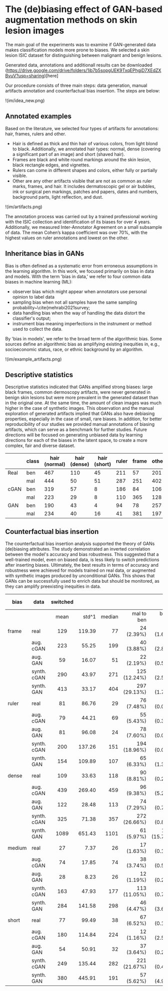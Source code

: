 # The (de)biasing effect of GAN-based augmentation methods on skin lesion images

The main goal of the experiments was to examine if GAN-generated data makes classification models more prone to biases. We selected a skin lesion ISIC dataset for distinguishing between malignant and benign lesions.

Generated data, annotations and additionall results can be downloaded (https://drive.google.com/drive/folders/1ib7b5sopgUEK9TxqEPhgjD7XEdZXBvuV?usp=sharing)[here]

Our procedure consists of three main steps: data generation, manual artifacts annotation and counterfactual bias insertion. The steps are below:

!(im/idea_new.png)

## Annotated examples

Based on the literature, we selected four types of artifacts for annotations: hair, frames, rulers and other.

* Hair is defined as thick and thin hair of various colors, from light blond to black. Additionally, we annotated  hair types: normal, dense (covering a significant part of an image) and short (shaved hair).
* Frames are black and white round markings around the skin lesion, black rectangle edges, and vignettes. 
* Rulers can come in different shapes and colors, either fully or partially visible. 
* Other are any other artifacts visible that are not as common as ruler marks, frames, and hair. It includes dermatoscopic gel or air bubbles, ink or surgical pen markings, patches and papers, dates and numbers, background parts, light reflection, and dust.

!(im/artifacts.png)

The annotation process was carried out by a trained professional working with the ISIC collection and identification of its biases for over 4 years. Additionally, we measured Inter-Annotator Agreement on a small subsample of data. The mean Cohen’s kappa coefficient was over 70%, with the highest values on ruler annotations and lowest on the other.

## Inheritance bias in GANs

Bias is often defined as a systematic error from erroneous assumptions in the learning algorithm. In this work, we focused primarily on bias in data and models. With the term 'bias in data,' we refer to four common data biases in machine learning (ML): 
* observer bias which might appear when annotators use personal opinion to label data
* sampling bias when not all samples have the same sampling probability~\cite{mehrabi2021survey;
* data handling bias when the way of handling the data distort the classifier's output;
* instrument bias meaning imperfections in the instrument or method used to collect the data.
  
By 'bias in models', we refer to the broad term of the algorithmic bias. Some sources define an algorithmic bias as amplifying existing inequities in, e.g., socioeconomic status, race, or ethnic background by an algorithm.

!(im/example_artifacts.png)


## Descriptive statistics

Descriptive statistics indicated that GANs amplified strong biases: large black frames, common dermoscopy artifacts, were never generated in benign skin lesions but were more prevalent in the generated dataset than in the original one. At the same time, the amount of clean images was much higher in the case of synthetic images. This observation and the manual exploration of generated artifacts implied that GANs also have debiasing properties, especially in the case of small, rare biases. 
In addition, for better reproducibility of our studies we provided manual annotations of biasing artifacts, which can serve as a benchmark for further studies. Future directions will be focused on generating unbiased data by learning directions for each of the biases in the latent space, to create a more complex, fair and diverse dataset. 

|      	| class 	| hair (normal) 	| hair (dense) 	| hair (short) 	| ruler 	| frame 	| other 	| none 	| total 	|
|------	|-------	|---------------	|--------------	|--------------	|-------	|-------	|-------	|------	|-------	|
| Real 	| ben   	|      467      	|      110     	|      45      	|  211  	|   57  	|  201  	|  269 	|  1000 	|
|      	| mal   	|      444      	|      50      	|      51      	|  287  	|  251  	|  402  	|  141 	|  1000 	|
| cGAN 	| ben   	|      319      	|      57      	|       8      	|  186  	|   84  	|  106  	|  352 	|  1000 	|
|      	| mal   	|      223      	|      29      	|       8      	|  110  	|  365  	|  128  	|  328 	|  1000 	|
| GAN  	| ben   	|      190      	|      43      	|       4      	|   94  	|   78  	|  257  	|  412 	|  1000 	|
|      	| mal   	|      234      	|      40      	|      16      	|   41  	|  381  	|  197  	|  289 	|  1000 	|

## Counterfactual bias insertion 

The counterfactual bias insertion analysis supported the theory of GANs (de)biasing attributes. The study demonstrated an inverted correlation between the model's accuracy and bias robustness. This suggested that a well-trained model, even on biased data, is less likely to switch predictions after inserting biases. Ultimately, the best results in terms of accuracy and robustness were achieved for models trained on real data, or augmented with synthetic images produced by unconditional GANs. This shows that GANs can be successfully used to enrich data but should be monitored, as they can amplify preexisting inequities in data.

| bias   	| data     	|   switched   	|                	|              	|                      	|                      	|   F_1 (%)   	|                	|               	|                	|
|-----------------	|-------------------	|:------------:	|---------------:	|-------------:	|---------------------:	|---------------------:	|:--------------:	|---------------:	|--------------:	|---------------:	|
|        	|          	|         mean 	|        std^1 	|       median 	|           mal to ben 	|           ben to mal 	| F_1 	|            aug 	|       std^2 	|           mean 	|
| frame  	| real              	|          129 	|         119.39 	|           77 	|          24 (2.39%) 	|         104 (1.60%) 	|          91.99 	|          88.97 	|          4.01 	|          90.48 	|
|                 	| aug. cGAN         	|          223 	|          55.25 	|          199 	|          40 (3.88%) 	|         183 (2.81%) 	|          89.65 	|          84.93 	|          2.26 	|          87.29 	|
|        	| aug. GAN 	|  59 	|          16.07 	|  51 	| 22 (2.19%) 	| 37 (0.57%) 	| 91.52 	| 90.49 	|          0.61 	| 91.01 	|
|                 	| synth. cGAN       	|          290 	|          43.97 	|          271 	|        125 (12.24%) 	|         165 (2.54%) 	|          80.39 	|          79.28 	|          1.26 	|          79.84 	|
|                 	| synth. GAN        	|          413 	|          33.17 	|          404 	|        297 (29.13%) 	|         116 (1.78%) 	|          76.04 	|          74.99 	|          0.82 	|          75.51 	|
| ruler  	| real     	|  81 	| 86.76 	|  29 	| 76 (7.48%) 	|  5 (0.07%) 	| 91.99 	| 88.59 	| 4.30 	| 90.29 	|
|                 	| aug. cGAN         	|           79 	|          44.21 	|           69 	|          55 (5.43%) 	|          24 (0.37%) 	|          89.65 	|          89.18 	|          1.08 	|          89.41 	|
|                 	| aug. GAN          	|           81 	|          96.08 	|           24 	|          78 (7.60%) 	|           3 (0.05%) 	|          91.52 	|          87.05 	|          5.81 	|          89.29 	|
|                 	| synth. cGAN       	|          200 	|         137.26 	|          151 	|        194 (18.96%) 	|           6 (0.09%) 	|          80.39 	|          78.31 	|          5.11 	|          79.35 	|
|                 	| synth. GAN        	|          154 	|         109.89 	|          107 	|          65 (6.33%) 	|          90 (1.38%) 	|          76.04 	|          74.69 	|          1.82 	|          75.36 	|
| dense  	| real     	| 109 	| 33.63 	| 118 	| 90 (8.81%) 	| 19 (0.29%) 	| 91.99 	| 88.42 	| 1.62 	| 90.20 	|
|                 	| aug. cGAN         	|          439 	|         269.40 	|          459 	|          96 (9.38%) 	|         344 (5.28%) 	|          89.65 	|          78.85 	|          9.04 	|          84.25 	|
|                 	| aug. GAN          	|          122 	|          28.48 	|          113 	|          74 (7.29%) 	|          48 (0.73%) 	|          91.52 	|          87.03 	|          1.42 	|          89.28 	|
|                 	| synth. cGAN       	|          325 	|          71.38 	|          357 	|        272 (26.66%) 	|          52 (0.81%) 	|          80.39 	|          80.00 	|          1.43 	|          80.20 	|
|                 	| synth. GAN        	|         1089 	|         651.43 	|         1101 	|          61 (5.97%) 	|       1028 (15.79%) 	|          76.04 	|          59.94 	|         10.27 	|          67.99 	|
| medium 	| real     	|  27 	|  7.37 	|  26 	| 17 (1.63%) 	| 10 (0.15%) 	| 91.99 	| 91.60 	| 0.14 	| 91.79 	|
|                 	| aug. cGAN         	|           74 	|          17.85 	|           74 	|          38 (3.74%) 	|          36 (0.55%) 	|          89.65 	|          89.31 	|          0.97 	|          89.48 	|
|                 	| aug. GAN          	|           28 	|           8.23 	|           26 	|          12 (1.19%) 	|          16 (0.25%) 	|          91.52 	|          91.11 	|          0.25 	|          91.32 	|
|                 	| synth. cGAN       	|          163 	|          47.93 	|          177 	|        113 (11.05%) 	|          50 (0.77%) 	|          80.39 	|          80.49 	|          1.84 	|          80.44 	|
|                 	| synth. GAN        	|          284 	|         141.58 	|          298 	|          46 (4.47%) 	|         238 (3.66%) 	|          76.04 	|          73.51 	|          3.20 	|          74.78 	|
| short  	| real              	|           77 	|          99.49 	|           38 	|          67 (6.52%) 	|          10 (0.16%) 	|          91.99 	|          88.72 	|          5.21 	|          90.35 	|
|                 	| aug. cGAN         	|          180 	|         114.84 	|          224 	|          12 (1.16%) 	|         168 (2.59%) 	|          89.65 	|          84.73 	|          3.56 	|          87.19 	|
|                 	| aug. GAN 	|  54 	| 50.91 	|  32 	| 37 (3.64%) 	| 17 (0.26%) 	| 91.52 	| 89.55 	| 2.40 	| 90.54 	|
|                 	| synth. cGAN       	|          249 	|         135.44 	|          282 	|        221 (21.67%) 	|          28 (0.43%) 	|          80.39 	|          78.80 	|          1.31 	|          79.60 	|
|                 	| synth. GAN        	|          380 	|         445.91 	|          191 	|          57 (5.62%) 	|         323 (4.96%) 	|          76.04 	|          70.36 	|          9.30 	|          73.20 	|